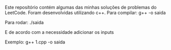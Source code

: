 Este reposítório contém algumas das minhas soluções de problemas do LeetCode.
Foram desenvolvidas utilizando c++.
Para compilar: g++ <nome> -o saida 

Para rodar: ./saida 

E de acordo com a necessidade adicionar os inputs

Exemplo:
g++ 1.cpp -o saida
